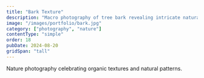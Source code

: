 ```yaml
---
title: "Bark Texture"
description: "Macro photography of tree bark revealing intricate natural patterns and textures."
image: "/images/portfolio/bark.jpg"
category: ["photography", "nature"]
contentType: "simple"
order: 18
pubDate: 2024-08-20
gridSpan: "tall"
---
```


Nature photography celebrating organic textures and natural patterns.
